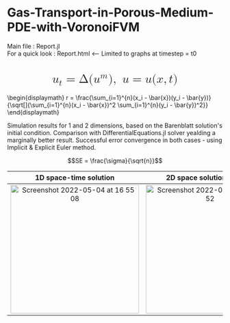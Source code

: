 # Gas-Transport-in-Porous-Medium-PDE-with-VoronoiFVM

Main file : Report.jl \
For a quick look : Report.html   <-- Limited to graphs at timestep = t0

<h1> <math xmlns="http://www.w3.org/1998/Math/MathML" display="block">
  <msub>
    <mi>u</mi>
    <mi>t</mi>
  </msub>
  <mo>=</mo>
  <mi mathvariant="normal">&#x394;</mi>
  <mo stretchy="false">(</mo>
  <msup>
    <mi>u</mi>
    <mi>m</mi>
  </msup>
  <mo stretchy="false">)</mo>
  <mo>,</mo>
  <mtext>&#xA0;</mtext>
  <mi>u</mi>
  <mo>=</mo>
  <mi>u</mi>
  <mo stretchy="false">(</mo>
  <mi>x</mi>
  <mo>,</mo>
  <mi>t</mi>
  <mo stretchy="false">)</mo>
</math>
</h1>

\begin{displaymath}
r = \frac{\sum_{i=1}^{n}(x_i - \bar{x})(y_i - \bar{y})}{\sqrt[]{\sum_{i=1}^{n}(x_i - \bar{x})^2 \sum_{i=1}^{n}(y_i - \bar{y})^2}}
\end{displaymath}


Simulation results for 1 and 2 dimensions, based on the Barenblatt solution's initial condition.
Comparison with DifferentialEquations.jl solver yealding a marginally better result.
Successful error convergence in both cases - using Implicit & Explicit Euler method.

```math
SE = \frac{\sigma}{\sqrt{n}}
```

1D space-time solution             |  2D space solution at t = t0 |  2D space-time solution 
:-------------------------:|:-------------------------:|:-------------------------:
 <img width="300" alt="Screenshot 2022-05-04 at 16 55 08" src="https://user-images.githubusercontent.com/74839077/166708807-ad06b6a7-2962-40ef-b996-4fdeb917b91c.png"> |   <img width="300" alt="Screenshot 2022-05-04 at 16 54 52" src="https://user-images.githubusercontent.com/74839077/166708854-9a567253-0401-4e6f-b83f-6e33eda14cad.png"> |  <img width="300" alt="Screenshot 2022-05-04 at 16 46 01" src="https://user-images.githubusercontent.com/74839077/166707343-845ef4b2-99cd-4724-8b93-b2be13c3c220.png">



